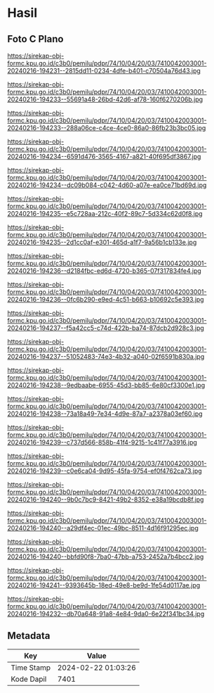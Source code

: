 # Hasil

## Foto C Plano

https://sirekap-obj-formc.kpu.go.id/c3b0/pemilu/pdpr/74/10/04/20/03/7410042003001-20240216-194231--2815dd11-0234-4dfe-b401-c70504a76d43.jpg

https://sirekap-obj-formc.kpu.go.id/c3b0/pemilu/pdpr/74/10/04/20/03/7410042003001-20240216-194233--55691a48-26bd-42d6-af78-160f6270206b.jpg

https://sirekap-obj-formc.kpu.go.id/c3b0/pemilu/pdpr/74/10/04/20/03/7410042003001-20240216-194233--288a06ce-c4ce-4ce0-86a0-86fb23b3bc05.jpg

https://sirekap-obj-formc.kpu.go.id/c3b0/pemilu/pdpr/74/10/04/20/03/7410042003001-20240216-194234--6591d476-3565-4167-a821-40f695df3867.jpg

https://sirekap-obj-formc.kpu.go.id/c3b0/pemilu/pdpr/74/10/04/20/03/7410042003001-20240216-194234--dc09b084-c042-4d60-a07e-ea0ce71bd69d.jpg

https://sirekap-obj-formc.kpu.go.id/c3b0/pemilu/pdpr/74/10/04/20/03/7410042003001-20240216-194235--e5c728aa-212c-40f2-89c7-5d334c62d0f8.jpg

https://sirekap-obj-formc.kpu.go.id/c3b0/pemilu/pdpr/74/10/04/20/03/7410042003001-20240216-194235--2d1cc0af-e301-465d-a1f7-9a56b1cb133e.jpg

https://sirekap-obj-formc.kpu.go.id/c3b0/pemilu/pdpr/74/10/04/20/03/7410042003001-20240216-194236--d2184fbc-ed6d-4720-b365-07f317834fe4.jpg

https://sirekap-obj-formc.kpu.go.id/c3b0/pemilu/pdpr/74/10/04/20/03/7410042003001-20240216-194236--0fc6b290-e9ed-4c51-b663-b10692c5e393.jpg

https://sirekap-obj-formc.kpu.go.id/c3b0/pemilu/pdpr/74/10/04/20/03/7410042003001-20240216-194237--f5a42cc5-c74d-422b-ba74-87dcb2d928c3.jpg

https://sirekap-obj-formc.kpu.go.id/c3b0/pemilu/pdpr/74/10/04/20/03/7410042003001-20240216-194237--51052483-74e3-4b32-a040-02f6591b830a.jpg

https://sirekap-obj-formc.kpu.go.id/c3b0/pemilu/pdpr/74/10/04/20/03/7410042003001-20240216-194238--9edbaabe-6955-45d3-bb85-6e80cf3300e1.jpg

https://sirekap-obj-formc.kpu.go.id/c3b0/pemilu/pdpr/74/10/04/20/03/7410042003001-20240216-194238--73a18a49-7e34-4d9e-87a7-a2378a03ef60.jpg

https://sirekap-obj-formc.kpu.go.id/c3b0/pemilu/pdpr/74/10/04/20/03/7410042003001-20240216-194239--c737d566-858b-41f4-9215-1c41f77a3916.jpg

https://sirekap-obj-formc.kpu.go.id/c3b0/pemilu/pdpr/74/10/04/20/03/7410042003001-20240216-194239--c0e6ca04-9d95-45fa-9754-ef0f4762ca73.jpg

https://sirekap-obj-formc.kpu.go.id/c3b0/pemilu/pdpr/74/10/04/20/03/7410042003001-20240216-194240--9b0c7bc9-8421-49b2-8352-e38a19bcdb8f.jpg

https://sirekap-obj-formc.kpu.go.id/c3b0/pemilu/pdpr/74/10/04/20/03/7410042003001-20240216-194240--a29df4ec-01ec-49bc-8511-4d16f91295ec.jpg

https://sirekap-obj-formc.kpu.go.id/c3b0/pemilu/pdpr/74/10/04/20/03/7410042003001-20240216-194240--bbfd90f8-7ba0-47bb-a753-2452a7b4bcc2.jpg

https://sirekap-obj-formc.kpu.go.id/c3b0/pemilu/pdpr/74/10/04/20/03/7410042003001-20240216-194241--9393645b-18ed-49e8-be9d-1fe54d0117ae.jpg

https://sirekap-obj-formc.kpu.go.id/c3b0/pemilu/pdpr/74/10/04/20/03/7410042003001-20240216-194232--db70a648-91a8-4e84-9da0-6e22f341bc34.jpg


## Metadata

| Key        | Value               |
| ---------- | ------------------- |
| Time Stamp | 2024-02-22 01:03:26 |
| Kode Dapil | 7401                |



